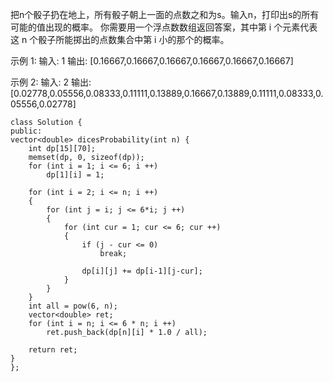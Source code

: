 把n个骰子扔在地上，所有骰子朝上一面的点数之和为s。输入n，打印出s的所有可能的值出现的概率。
你需要用一个浮点数数组返回答案，其中第 i 个元素代表这 n 个骰子所能掷出的点数集合中第 i 小的那个的概率。

示例 1:
输入: 1
输出: [0.16667,0.16667,0.16667,0.16667,0.16667,0.16667]

示例 2:
输入: 2
输出: [0.02778,0.05556,0.08333,0.11111,0.13889,0.16667,0.13889,0.11111,0.08333,0.05556,0.02778]

    class Solution {
    public:
    vector<double> dicesProbability(int n) {
        int dp[15][70];
        memset(dp, 0, sizeof(dp));
        for (int i = 1; i <= 6; i ++) 
            dp[1][i] = 1;
        
        for (int i = 2; i <= n; i ++) 
        {
            for (int j = i; j <= 6*i; j ++) 
            {
                for (int cur = 1; cur <= 6; cur ++) 
                {
                    if (j - cur <= 0) 
                        break;
                    
                    dp[i][j] += dp[i-1][j-cur];
                }
            }
        }
        int all = pow(6, n);
        vector<double> ret;
        for (int i = n; i <= 6 * n; i ++) 
            ret.push_back(dp[n][i] * 1.0 / all);
        
        return ret;
    }
    };
